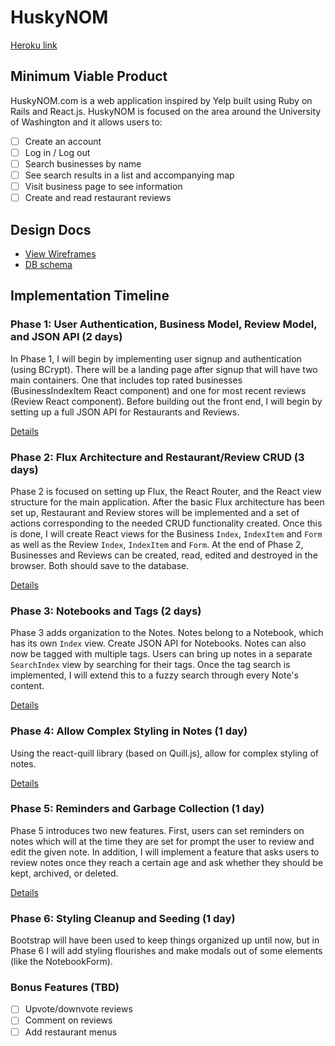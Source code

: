 # HuskyNOM

[Heroku link][heroku]

[heroku]: http://www.huskynom.herokuapp.com

## Minimum Viable Product

HuskyNOM.com is a web application inspired by Yelp built using Ruby on Rails
and React.js. HuskyNOM is focused on the area around the University of
Washington and it allows users to:

<!-- This is a Markdown checklist. Use it to keep track of your progress! -->

- [ ] Create an account
- [ ] Log in / Log out
- [ ] Search businesses by name
- [ ] See search results in a list and accompanying map
- [ ] Visit business page to see information
- [ ] Create and read restaurant reviews

## Design Docs
* [View Wireframes][view]
* [DB schema][schema]

[view]: ./docs/views.md
[schema]: ./docs/schema.md

## Implementation Timeline

### Phase 1: User Authentication, Business Model, Review Model, and JSON API (2 days)

In Phase 1, I will begin by implementing user signup and authentication (using
BCrypt). There will be a landing page after signup that will have two main
containers. One that includes top rated businesses (BusinessIndexItem React component)
and one for most recent reviews (Review React component). Before building out the
front end, I will begin by setting up a full JSON API for Restaurants and Reviews.

[Details][phase-one]

### Phase 2: Flux Architecture and Restaurant/Review CRUD (3 days)

Phase 2 is focused on setting up Flux, the React Router, and the React view
structure for the main application. After the basic Flux architecture has been
set up, Restaurant and Review stores will be implemented and a set of actions
corresponding to the needed CRUD functionality created. Once this is done, I
will create React views for the Business `Index`, `IndexItem` and `Form` as
well as the Review `Index`, `IndexItem` and `Form`. At the end of Phase 2,
Businesses and Reviews can be created, read, edited and destroyed in the browser.
Both should save to the database.

[Details][phase-two]

### Phase 3: Notebooks and Tags (2 days)

Phase 3 adds organization to the Notes. Notes belong to a Notebook, which has
its own `Index` view. Create JSON API for Notebooks. Notes can also now be
tagged with multiple tags. Users can bring up notes in a separate `SearchIndex`
view by searching for their tags. Once the tag search is implemented, I will
extend this to a fuzzy search through every Note's content.

[Details][phase-three]

### Phase 4: Allow Complex Styling in Notes (1 day)

Using the react-quill library (based on Quill.js), allow for complex styling of
notes.

[Details][phase-four]

### Phase 5: Reminders and Garbage Collection (1 day)

Phase 5 introduces two new features. First, users can set reminders on notes
which will at the time they are set for prompt the user to review and edit the
given note. In addition, I will implement a feature that asks users to review
notes once they reach a certain age and ask whether they should be kept,
archived, or deleted.

[Details][phase-five]

### Phase 6: Styling Cleanup and Seeding (1 day)

Bootstrap will have been used to keep things organized up until now, but in
Phase 6 I will add styling flourishes and make modals out of some elements (like
the NotebookForm).

### Bonus Features (TBD)
- [ ] Upvote/downvote reviews
- [ ] Comment on reviews
- [ ] Add restaurant menus

[phase-one]: ./docs/phases/phase1.md
[phase-two]: ./docs/phases/phase2.md
[phase-three]: ./docs/phases/phase3.md
[phase-four]: ./docs/phases/phase4.md
[phase-five]: ./docs/phases/phase5.md
